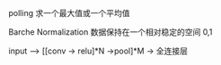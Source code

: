 polling  求一个最大值或一个平均值

Barche Normalization  数据保持在一个相对稳定的空间  0,1

input --> [[conv -> relu]*N ->pool]*M -> 全连接层

